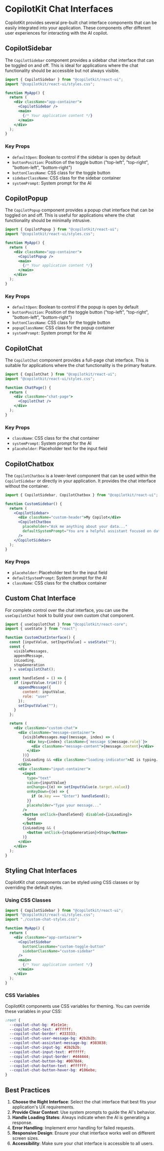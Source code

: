 # CopilotKit Chat Interfaces

CopilotKit provides several pre-built chat interface components that can be easily integrated into your application. These components offer different user experiences for interacting with the AI copilot.

## CopilotSidebar

The `CopilotSidebar` component provides a sidebar chat interface that can be toggled on and off. This is ideal for applications where the chat functionality should be accessible but not always visible.

```jsx
import { CopilotSidebar } from "@copilotkit/react-ui";
import "@copilotkit/react-ui/styles.css";

function MyApp() {
  return (
    <div className="app-container">
      <CopilotSidebar />
      <main>
        {/* Your application content */}
      </main>
    </div>
  );
}
```

### Key Props

- `defaultOpen`: Boolean to control if the sidebar is open by default
- `buttonPosition`: Position of the toggle button ("top-left", "top-right", "bottom-left", "bottom-right")
- `buttonClassName`: CSS class for the toggle button
- `sidebarClassName`: CSS class for the sidebar container
- `systemPrompt`: System prompt for the AI

## CopilotPopup

The `CopilotPopup` component provides a popup chat interface that can be toggled on and off. This is useful for applications where the chat functionality should be minimally intrusive.

```jsx
import { CopilotPopup } from "@copilotkit/react-ui";
import "@copilotkit/react-ui/styles.css";

function MyApp() {
  return (
    <div className="app-container">
      <CopilotPopup />
      <main>
        {/* Your application content */}
      </main>
    </div>
  );
}
```

### Key Props

- `defaultOpen`: Boolean to control if the popup is open by default
- `buttonPosition`: Position of the toggle button ("top-left", "top-right", "bottom-left", "bottom-right")
- `buttonClassName`: CSS class for the toggle button
- `popupClassName`: CSS class for the popup container
- `systemPrompt`: System prompt for the AI

## CopilotChat

The `CopilotChat` component provides a full-page chat interface. This is suitable for applications where the chat functionality is the primary feature.

```jsx
import { CopilotChat } from "@copilotkit/react-ui";
import "@copilotkit/react-ui/styles.css";

function ChatPage() {
  return (
    <div className="chat-page">
      <CopilotChat />
    </div>
  );
}
```

### Key Props

- `className`: CSS class for the chat container
- `systemPrompt`: System prompt for the AI
- `placeholder`: Placeholder text for the input field

## CopilotChatbox

The `CopilotChatbox` is a lower-level component that can be used within the `CopilotSidebar` or directly in your application. It provides the chat interface without the container.

```jsx
import { CopilotSidebar, CopilotChatbox } from "@copilotkit/react-ui";

function CustomSidebar() {
  return (
    <CopilotSidebar>
      <div className="custom-header">My Copilot</div>
      <CopilotChatbox
        placeholder="Ask me anything about your data..."
        defaultSystemPrompt="You are a helpful assistant focused on data analysis."
      />
    </CopilotSidebar>
  );
}
```

### Key Props

- `placeholder`: Placeholder text for the input field
- `defaultSystemPrompt`: System prompt for the AI
- `className`: CSS class for the chatbox container

## Custom Chat Interface

For complete control over the chat interface, you can use the `useCopilotChat` hook to build your own custom chat component.

```jsx
import { useCopilotChat } from "@copilotkit/react-core";
import { useState } from "react";

function CustomChatInterface() {
  const [inputValue, setInputValue] = useState("");
  const {
    visibleMessages,
    appendMessage,
    isLoading,
    stopGeneration
  } = useCopilotChat();

  const handleSend = () => {
    if (inputValue.trim()) {
      appendMessage({
        content: inputValue,
        role: "user"
      });
      setInputValue("");
    }
  };

  return (
    <div className="custom-chat">
      <div className="message-container">
        {visibleMessages.map((message, index) => (
          <div key={index} className={`message ${message.role}`}>
            <div className="message-content">{message.content}</div>
          </div>
        ))}
        {isLoading && <div className="loading-indicator">AI is typing...</div>}
      </div>
      <div className="input-container">
        <input
          type="text"
          value={inputValue}
          onChange={(e) => setInputValue(e.target.value)}
          onKeyDown={(e) => {
            if (e.key === "Enter") handleSend();
          }}
          placeholder="Type your message..."
        />
        <button onClick={handleSend} disabled={isLoading}>
          Send
        </button>
        {isLoading && (
          <button onClick={stopGeneration}>Stop</button>
        )}
      </div>
    </div>
  );
}
```

## Styling Chat Interfaces

CopilotKit chat components can be styled using CSS classes or by overriding the default styles.

### Using CSS Classes

```jsx
import { CopilotSidebar } from "@copilotkit/react-ui";
import "@copilotkit/react-ui/styles.css";
import "./custom-chat-styles.css";

function MyApp() {
  return (
    <div className="app-container">
      <CopilotSidebar 
        buttonClassName="custom-toggle-button"
        sidebarClassName="custom-sidebar"
      />
      <main>
        {/* Your application content */}
      </main>
    </div>
  );
}
```

### CSS Variables

CopilotKit components use CSS variables for theming. You can override these variables in your CSS:

```css
:root {
  --copilot-chat-bg: #1e1e1e;
  --copilot-chat-text: #ffffff;
  --copilot-chat-border: #333333;
  --copilot-chat-user-message-bg: #2b2b2b;
  --copilot-chat-assistant-message-bg: #383838;
  --copilot-chat-input-bg: #2b2b2b;
  --copilot-chat-input-text: #ffffff;
  --copilot-chat-input-border: #444444;
  --copilot-chat-button-bg: #0078d4;
  --copilot-chat-button-text: #ffffff;
  --copilot-chat-button-hover-bg: #106ebe;
}
```

## Best Practices

1. **Choose the Right Interface**: Select the chat interface that best fits your application's UX requirements.
2. **Provide Clear Context**: Use system prompts to guide the AI's behavior.
3. **Handle Loading States**: Always indicate when the AI is generating a response.
4. **Error Handling**: Implement error handling for failed requests.
5. **Responsive Design**: Ensure your chat interface works well on different screen sizes.
6. **Accessibility**: Make sure your chat interface is accessible to all users.
